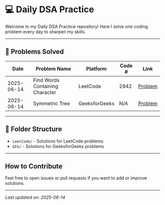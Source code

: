 # 💻 Daily DSA Practice

Welcome to my Daily DSA Practice repository! Here I solve one coding problem every day to sharpen my skills.

---

## 📅 Problems Solved

| Date       | Problem Name                      | Platform  | Code # | Link                                                                                 |
|------------|---------------------------------|-----------|--------|--------------------------------------------------------------------------------------|
| 2025-06-14 | Find Words Containing Character  | LeetCode  | 2942   | [Problem](https://leetcode.com/problems/2942-find-words-containing-character)        |
| 2025-06-14 | Symmetric Tree                   | GeeksforGeeks | N/A    | [Problem](https://practice.geeksforgeeks.org/problems/symmetric-tree/1)              |

---

## 📂 Folder Structure

- `LeetCode/` - Solutions for LeetCode problems  
- `GFG/` - Solutions for GeeksforGeeks problems  


---

## How to Contribute

Feel free to open issues or pull requests if you want to add or improve solutions.

---

*Last updated on: 2025-06-14*
